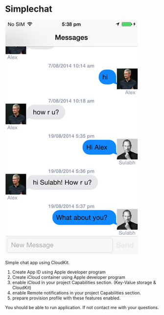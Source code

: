 Simplechat
==========

![alt tag](https://raw.githubusercontent.com/alexbutenko/simplechat/master/screenshot1.png)

Simple chat app using CloudKit.

1. Create App ID using Apple developer program
2. Create iCloud container using Apple developer program
3. enable iCloud in your project Capabilities section. (Key-Value storage & CloudKit)
4. enable Remote notifications in your project Capabilities section.
5. prepare provision profile with these features enabled.

You should be able to run application. If not contact me with your questions.
